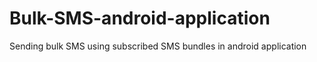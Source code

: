 # Bulk-SMS-android-application
Sending bulk SMS using subscribed SMS bundles in android application
